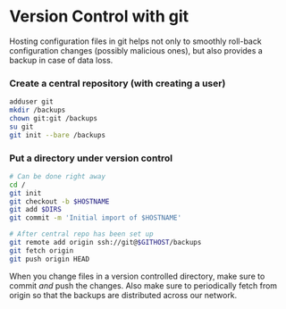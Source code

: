 # Version Control with git

Hosting configuration files in git helps not only to smoothly roll-back
configuration changes (possibly malicious ones), but also provides a backup in
case of data loss.

### Create a central repository (with creating a user)

```bash
adduser git
mkdir /backups
chown git:git /backups
su git
git init --bare /backups
```

### Put a directory under version control

```bash
# Can be done right away
cd /
git init
git checkout -b $HOSTNAME
git add $DIRS
git commit -m 'Initial import of $HOSTNAME'

# After central repo has been set up
git remote add origin ssh://git@$GITHOST/backups
git fetch origin
git push origin HEAD
```

When you change files in a version controlled directory, make sure to commit
_and_ push the changes. Also make sure to periodically fetch from origin so that
the backups are distributed across our network.
